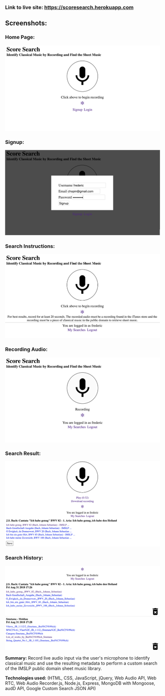 ### Link to live site: https://scoresearch.herokuapp.com

## Screenshots:

### Home Page:

![Home Page](https://github.com/Blakesters/ScoreSearch/blob/master/screenshots/home_page.png)

### Signup: 

![Signup](https://github.com/Blakesters/ScoreSearch/blob/master/screenshots/signup.png)

### Search Instructions: 

![Search Instructions](https://github.com/Blakesters/ScoreSearch/blob/master/screenshots/home_with_instructions.png)

### Recording Audio:

![Recording](https://github.com/Blakesters/ScoreSearch/blob/master/screenshots/recording.png)

### Search Result: 

![Search Result](https://github.com/Blakesters/ScoreSearch/blob/master/screenshots/initial_result.png)

### Search History: 

![Search History](https://github.com/Blakesters/ScoreSearch/blob/master/screenshots/past_searches.png)

**Summary:**
Record live audio input via the user's microphone to identify classical music and use the resulting metadata 
to perform a custom search of the IMSLP public domain sheet music library.

**Technologies used:** 
(HTML, CSS, JavaScript, jQuery, Web Audio API, Web RTC, Web Audio Recorder.js, Node.js, Express, MongoDB with Mongoose, 
 audD API, Google Custom Search JSON API)

